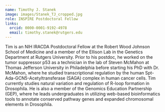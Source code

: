 ```yaml
---
name: Timothy J. Stanek
image: images/Stanek_TJ_cropped.jpg
role: INSPIRE Postdoctoral Fellow
links:
  orcid: 0000-0001-9192-4978
  email: timothy.stanek@rutgers.edu
---
```


Tim is an NIH IRACDA Postdoctoral Fellow at the Robert Wood Johnson School of Medicine and a member of the Ellison Lab in the Genetics Department at Rutgers University.
Prior to his postdoc, he worked on the tumor suppressor p53 as a technician in the lab of Steven McMahon at Thomas Jefferson University in Philadelphia before starting his PhD with Dr. McMahon, where he studied transcriptional regulation by the human Spt-Ada-GCN5-Acetyltransferase (SAGA) complex in human cancer cells. 
Tim currently studies natural variation and regulation of R-loop formation in Drosophila.  He is also a member of the Genomics Education Partnership (GEP), where he leads undergraduates in utilizing web-based bioinformatics tools to annotate conserved pathway genes and expanded chromosomal elements in Drosophila.
